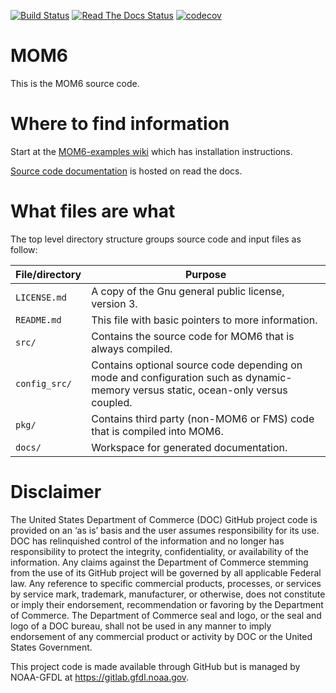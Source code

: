 [![Build Status](https://travis-ci.org/NOAA-GFDL/MOM6.svg?branch=dev/master)](https://travis-ci.org/NOAA-GFDL/MOM6)
[![Read The Docs Status](https://readthedocs.org/projects/mom6/badge/?badge=latest)](http://mom6.readthedocs.io/)
[![codecov](https://codecov.io/gh/NOAA-GFDL/MOM6/branch/dev%2Fmaster/graph/badge.svg)](https://codecov.io/gh/NOAA-GFDL/MOM6)

# MOM6

This is the MOM6 source code.

# Where to find information

Start at the [MOM6-examples wiki](https://github.com/NOAA-GFDL/MOM6-examples/wiki) which has installation instructions.

[Source code documentation](http://mom6.readthedocs.io/) is hosted on read the docs.

# What files are what

The top level directory structure groups source code and input files as follow:

| File/directory    | Purpose |
| --------------    | ------- |
| ```LICENSE.md```  | A copy of the Gnu general public license, version 3. |
| ```README.md```   | This file with basic pointers to more information. |
| ```src/```        | Contains the source code for MOM6 that is always compiled. |
| ```config_src/``` | Contains optional source code depending on mode and configuration such as dynamic-memory versus static, ocean-only versus coupled. |
| ```pkg/```        | Contains third party (non-MOM6 or FMS) code that is compiled into MOM6. |
| ```docs/```       | Workspace for generated documentation. |

# Disclaimer

The United States Department of Commerce (DOC) GitHub project code is provided
on an ‘as is’ basis and the user assumes responsibility for its use. DOC has
relinquished control of the information and no longer has responsibility to
protect the integrity, confidentiality, or availability of the information. Any
claims against the Department of Commerce stemming from the use of its GitHub
project will be governed by all applicable Federal law. Any reference to
specific commercial products, processes, or services by service mark,
trademark, manufacturer, or otherwise, does not constitute or imply their
endorsement, recommendation or favoring by the Department of Commerce. The
Department of Commerce seal and logo, or the seal and logo of a DOC bureau,
shall not be used in any manner to imply endorsement of any commercial product
or activity by DOC or the United States Government.

This project code is made available through GitHub but is managed by NOAA-GFDL
at https://gitlab.gfdl.noaa.gov.
